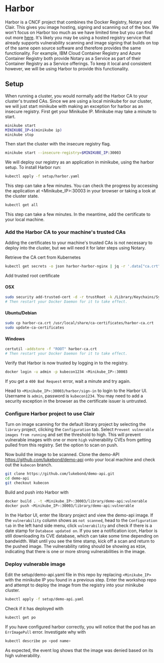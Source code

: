 # Harbor

Harbor is a CNCF project that combines the Docker Registry, Notary and Clair. This gives you image hosting, signing and scanning out of the box. We won't focus on Harbor too much as we have limited time but you can find out more [here](https://github.com/goharbor/harbor/blob/master/README.md). It's likely you may be using a hosted registry service that already supports vulnerability scanning and image signing that builds on top of the same open source software and therefore provides the same functionality. For example, IBM Cloud Container Registry and Azure Container Registry both provide Notary as a Service as part of their Container Registry as a Service offerings. To keep it local and consistent however, we will be using Harbor to provide this functionality.

## Setup
When running a cluster, you would normally add the Harbor CA to your cluster's trusted CAs. Since we are using a local minikube for our cluster, we will just start minikube with making an exception for harbor as an insecure registry. First get your Minikube IP. Minikube may take a minute to start.

```bash
minikube start
MINIKUBE_IP=$(minikube ip)
minikube stop
```

Then start the cluster with the insecure registry flag.

```bash
minikube start --insecure-registry=$MINIKUBE_IP:30003
```

We will deploy our registry as an application in minikube, using the harbor setup. To install Harbor run:

```bash
kubectl apply -f setup/harbor.yaml
```
This step can take a few minutes. You can check the progress by accessing the application at <Minikube_IP>:30003 in your browser or taking a look at the cluster state.

```bash
kubectl get all
```

This step can take a few minutes. In the meantime, add the certificate to your local machine.

### Add the Harbor CA to your machine's trusted CAs
Adding the certificates to your machine's trusted CAs is not necessary to deploy into the cluster, but we will need it for later steps using Notary.

Retrieve the CA cert from Kubernetes

```bash
kubectl get secrets -o json harbor-harbor-nginx | jq -r '.data["ca.crt"]' | base64 -d > harbor-ca.crt
```

Add trusted root certificate

#### OSX

```bash
sudo security add-trusted-cert -d -r trustRoot -k /Library/Keychains/System.keychain harbor-ca.crt
# Then restart your Docker Daemon for it to take effect.
```

#### Ubuntu/Debian

```bash
sudo cp harbor-ca.crt /usr/local/share/ca-certificates/harbor-ca.crt
sudo update-ca-certificates
```

#### Windows

```bash
certutil -addstore -f "ROOT" harbor-ca.crt
# Then restart your Docker Daemon for it to take effect.
```

Verify that Harbor is now trusted by logging in to the registry.

```bash
docker login -u admin -p kubecon1234 <Minikube_IP>:30003
```

If you get a `400 Bad Request` error, wait a minute and try again.

Head to `<Minikube_IP>:30003/harbor/sign-in` to login to the Harbor UI. Username is `admin`, password is `kubecon1234`. You may need to add a security exception in the browser as the certificate issuer is untrusted.

### Configure Harbor project to use Clair
Turn on image scanning for the default library project by selecting the `library` project, clicking the `Configuration` tab. Select `Prevent vulnerable images from running` and set the threshold to high. This will prevent vulnerable images with one or more `high` vulnerability CVEs from getting pulled from this registry. Set the option to scan on push.

Now build the image to be scanned. Clone the demo-API https://github.com/lukebond/demo-api onto your local machine and check out the `kubecon` branch.

```bash
git clone https://github.com/lukebond/demo-api.git
cd demo-api
git checkout kubecon
```

Build and push into Harbor with

```bash
docker build . -t <Minikube_IP>:30003/library/demo-api:vulnerable
docker push <Minikube_IP>:30003/library/demo-api:vulnerable
```

In the Harbor UI, enter the library project and view the demo-api image. If the `vulnerability` column shows as `not scanned`, head to the `Configuration tab` in the left hand side menu, click `vulnerability` and check if there is a date stamp for `Database updated on`. If you see a notification icon, Harbor is still downloading its CVE database, which can take some time depending on bandwidth. Wait until you see the time stamp, kick off a scan and return to the pushed image. The vulnerability rating should be showing as `HIGH`, indicating that there is one or more strong vulnerabilities in the image.

### Deploy vulnerable image

Edit the setup/demo-api.yaml file in this repo by replacing `<Minikube_IP>` with the minikube IP you found in a previous step. Enter the workshop repo and attempt to deploy the image from the registry into your minikube cluster.

```bash
kubectl apply -f setup/demo-api.yaml
```

Check if it has deployed with

```bash
kubectl get po
```

If you have configured harbor correctly, you will notice that the pod has an `ErrImagePull` error. Investigate why with

```bash
kubectl describe po <pod name>
```

As expected, the event log shows that the image was denied based on its high vulnerability.

